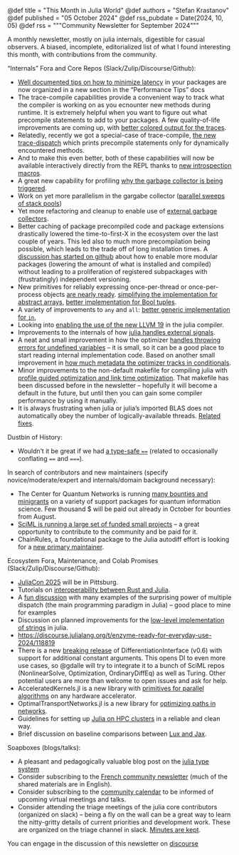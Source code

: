 @def title = "This Month in Julia World"
@def authors = "Stefan Krastanov"
@def published = "05 October 2024"
@def rss_pubdate = Date(2024, 10, 05)
@def rss = """Community Newsletter for September 2024"""

A monthly newsletter, mostly on julia internals, digestible for casual observers. A biased, incomplete, editorialized list of what I found interesting this month, with contributions from the community.

“Internals” Fora and Core Repos (Slack/Zulip/Discourse/Github):

* [Well documented tips on how to minimize latency](https://docs.julialang.org/en/v1.12-dev/manual/performance-tips/#Execution-latency,-package-loading-and-package-precompiling-time) in your packages are now organized in a new section in the “Performance Tips” docs
* The trace-compile capabilities provide a convenient way to track what the compiler is working on as you ecnounter new methods during runtime. It is extremely helpful when you want to figure out what precompile statements to add to your packages. A few quality-of-life improvements are coming up, with [better colored output for the traces](https://github.com/JuliaLang/julia/pull/55763).
* Relatedly, recently we got a special-case of trace-compile, [the new trace-dispatch](https://github.com/JuliaLang/julia/pull/55848) which prints precompile statements only for dynamically encountered methods.
* And to make this even better, both of these capabilities will now be available interactively directly from the REPL thanks to [new introspection macros](https://github.com/JuliaLang/julia/pull/55915).
* A great new capability for profiling [why the garbage collector is being triggered](https://github.com/JuliaLang/julia/pull/55826).
* Work on yet more parallelism in the gargabe collector ([parallel sweeps of stack pools](https://github.com/JuliaLang/julia/pull/55643))
* Yet more refactoring and cleanup to enable use of [external garbage collectors](https://github.com/JuliaLang/julia/pull/55608).
* Better caching of package precompiled code and package extensions drastically lowered the time-to-first-X in the ecosystem over the last couple of years. This led also to much more precompilation being possible, which leads to the trade off of long installation times. A [discussion has started on github](https://github.com/JuliaLang/julia/issues/55516) about how to enable more modular packages (lowering the amount of what is installed and compiled) without leading to a proliferation of registered subpackages with (frustratingly) independent versioning.
* New primitives for reliably expressing once-per-thread or once-per-process objects [are nearly ready](https://github.com/JuliaLang/julia/pull/55793). [simplifying the implementation for abstract arrays](https://github.com/JuliaLang/julia/pull/55671), [better implementation for Bool tuples](https://github.com/JuliaLang/julia/pull/55673).
* A variety of improvements to `any` and `all`: [better generic implementation for `in`](https://github.com/JuliaLang/julia/pull/55669),
* Looking into [enabling the use of the new LLVM 19](https://github.com/JuliaLang/julia/pull/55650) in the julia compiler.
* Improvements to the internals of how [julia handles external signals](https://github.com/JuliaLang/julia/pull/55623).
* A neat and small improvement in how the optimizer [handles throwing errors for undefined variables](https://github.com/JuliaLang/julia/pull/55600) – it is small, so it can be a good place to start reading internal implementation code. Based on another small improvement in [how much metadata the optimizer tracks in conditionals](https://github.com/JuliaLang/julia/pull/55545).
* Minor improvements to the non-default makefile for compiling julia with [profile guided optimization and link time optimization](https://github.com/JuliaLang/julia/pull/55581). That makefile has been discussed before in the newsletter – hopefully it will become a default in the future, but until then you can gain some compiler performance by using it manually.
* It is always frustrating when julia or julia’s imported BLAS does not automatically obey the number of logically-available threads. [Related fixes](https://github.com/JuliaLang/julia/pull/55574).

Dustbin of History:

* Wouldn’t it be great if we had [a type-safe `==`](https://github.com/JuliaLang/julia/issues/40717) (related to occasionally conflating `==` and `===`).

In search of contributors and new maintainers (specify novice/moderate/expert and internals/domain background necessary):

* The Center for Quantum Networks is running [many bounties and minigrants](https://github.com/QuantumSavory/.github/blob/main/BUG_BOUNTIES.md) on a variety of support packages for quantum information science. Few thousand \$ will be paid out already in October for bounties from August.
* [SciML is running a large set of funded small projects](https://sciml.ai/small_grants/) – a great opportunity to contribute to the community and be paid for it.
* ChainRules, a foundational package to the Julia autodiff effort is looking for a [new primary maintainer](https://discourse.julialang.org/t/chainrules-project-looking-for-a-new-primary-maintainer/115636).

Ecosystem Fora, Maintenance, and Colab Promises (Slack/Zulip/Discourse/Github):

* [JuliaCon 2025](https://discourse.julialang.org/t/juliacon-global-2025-announcement/119656) will be in Pittsburg.
* Tutorials on [interoperability between Rust and Julia](https://discourse.julialang.org/t/ann-a-tutorial-for-jlrs/119651).
* A [fun discussion](https://discourse.julialang.org/t/the-unreasonable-efficiency-and-effectiveness-of-multiple-dispatch-your-favourite-examples/119477) with many examples of the surprising power of multiple dispatch (the main programming paradigm in Julia) – good place to mine for examples
* Discussion on planned improvements for the [low-level implementation of strings](https://discourse.julialang.org/t/redesigning-string-optimising-small-strings-and-comparison/119716) in julia.
* https://discourse.julialang.org/t/enzyme-ready-for-everyday-use-2024/118819
* There is a new [breaking release](https://github.com/gdalle/DifferentiationInterface.jl/releases/tag/DifferentiationInterface-v0.6.0) of DifferentiationInterface (v0.6) with support for additional constant arguments. This opens DI to even more use cases, so @gdalle will try to integrate it to a bunch of SciML repos (NonlinearSolve, Optimization, OrdinaryDiffEq) as well as Turing. Other potential users are more than welcome to open issues and ask for help.
* AcceleratedKernels.jl is a new library with [primitives for parallel algorithms](https://discourse.julialang.org/t/ann-acceleratedkernels-jl-cross-architecture-parallel-algorithms-for-julias-gpu-backends/119698) on any hardware accelerator.
* OptimalTransportNetworks.jl is a new library for [optimizing paths in networks](https://discourse.julialang.org/t/ann-new-optimaltransportnetworks-jl-optimal-transport-networks-in-spatial-equilibrium/119649).
* Guidelines for setting up [Julia on HPC clusters](https://discourse.julialang.org/t/juhpc-hpc-setup-for-juliaup-julia-and-some-hpc-key-packages/119556) in a reliable and clean way.
* Brief discussion on baseline comparisons between [Lux and Jax](https://discourse.julialang.org/t/lux-jl-vs-jax/119654).

Soapboxes (blogs/talks):

* A pleasant and pedagogically valuable blog post on the [julia type system](https://dev.to/jballanc/some-types-part-1-3b1n)
* Consider subscribing to the [French community newsletter](https://pnavaro.github.io/NouvellesJulia/) (much of the shared materials are in English).
* Consider subscribing to the [community calendar](https://julialang.org/community/#events) to be informed of upcoming virtual meetings and talks.
* Consider attending the triage meetings of the julia core contributors (organized on slack) – being a fly on the wall can be a great way to learn the nitty-gritty details of current priorities and development work. These are organized on the triage channel in slack. [Minutes are kept](https://hackmd.io/@LilithHafner/HJaw__uMp).

You can engage in the discussion of this newsletter on [discourse](https://discourse.julialang.org/c/community/news/66)